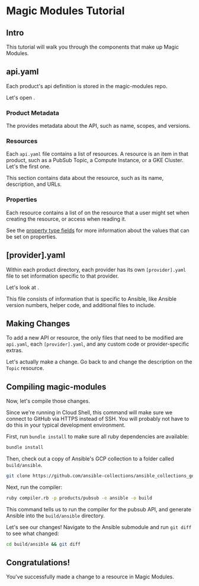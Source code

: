 <!---
Note: This tutorial is meant for Google Cloud Shell, and can be opened by going to
https://console.cloud.google.com/cloudshell/open?git_repo=https://github.com/GoogleCloudPlatform/magic-modules&tutorial=TUTORIAL.md
--->
# Magic Modules Tutorial

<!-- TODO: analytics id? -->
<walkthrough-author name="danahoffman@google.com" tutorialName="Magic Modules Tutorial" repositoryUrl="https://github.com/GoogleCloudPlatform/magic-modules"></walkthrough-author>

## Intro

This tutorial will walk you through the components that make up Magic Modules.

## api.yaml

Each product's api definition is stored in the magic-modules repo.

Let's open
<walkthrough-editor-open-file filePath="magic-modules/products/pubsub/api.yaml"
                              text="products/pubsub/api.yaml">
</walkthrough-editor-open-file>.

### Product Metadata

The
<walkthrough-editor-select-regex filePath="magic-modules/products/pubsub/api.yaml"
                                 regex="!ruby/object:Api::Product"
                                 text="top section">
</walkthrough-editor-select-regex>
provides metadata about the API, such as name, scopes, and versions.

### Resources

Each `api.yaml` file contains a list of resources. A resource is an item in that product,
such as a PubSub Topic, a Compute Instance, or a GKE Cluster.
Let's
<walkthrough-editor-select-regex filePath="magic-modules/products/pubsub/api.yaml"
                                 regex="!ruby/object:Api::Resource"
                                 text="look at">
</walkthrough-editor-select-regex>
the first one.

This section contains data about the resource, such as its name, description, and URLs.

### Properties

Each resource contains a list of
<walkthrough-editor-select-regex filePath="magic-modules/products/pubsub/api.yaml"
                                 regex="properties:"
                                 text="properties">
</walkthrough-editor-select-regex>
on the resource that a user might set when creating the resource, or access when reading it.

See the [property type fields](https://github.com/GoogleCloudPlatform/magic-modules/blob/master/api/resource.rb#L22)
for more information about the values that can be set on properties.

## [provider].yaml

Within each product directory, each provider has its own `[provider].yaml` file to set information
specific to that provider.

Let's look at
<walkthrough-editor-open-file filePath="magic-modules/products/pubsub/ansible.yaml"
                              text="products/pubsub/ansible.yaml">
</walkthrough-editor-open-file>.

This file consists of information that is specific to Ansible, like Ansible version numbers,
helper code, and additional files to include.

## Making Changes

To add a new API or resource, the only files that need to be modified are `api.yaml`, each
`[provider].yaml`, and any custom code or provider-specific extras.

Let's actually make a change. Go back to
<walkthrough-editor-open-file filePath="magic-modules/products/pubsub/api.yaml"
                              text="products/pubsub/api.yaml">
</walkthrough-editor-open-file>
and change the description on the `Topic` resource.

## Compiling magic-modules

Now, let's compile those changes.

Since we're running in Cloud Shell, this command will make sure we connect to GitHub via HTTPS
instead of SSH. You will probably not have to do this in your typical development environment.

First, run `bundle install` to make sure all ruby dependencies are available:
```bash
bundle install
```

Then, check out a copy of Ansible's GCP collection to a folder called `build/ansible`.
```bash
git clone https://github.com/ansible-collections/ansible_collections_google.git ./build/ansible
```

Next, run the compiler:
```bash
ruby compiler.rb -p products/pubsub -e ansible -o build
```

This command tells us to run the compiler for the pubsub API, and generate Ansible into the
`build/ansible` directory.

Let's see our changes! Navigate to the Ansible submodule and run `git diff` to see what changed:
```bash
cd build/ansible && git diff
```

## Congratulations!

<walkthrough-conclusion-trophy></walkthrough-conclusion-trophy>

You've successfully made a change to a resource in Magic Modules.
